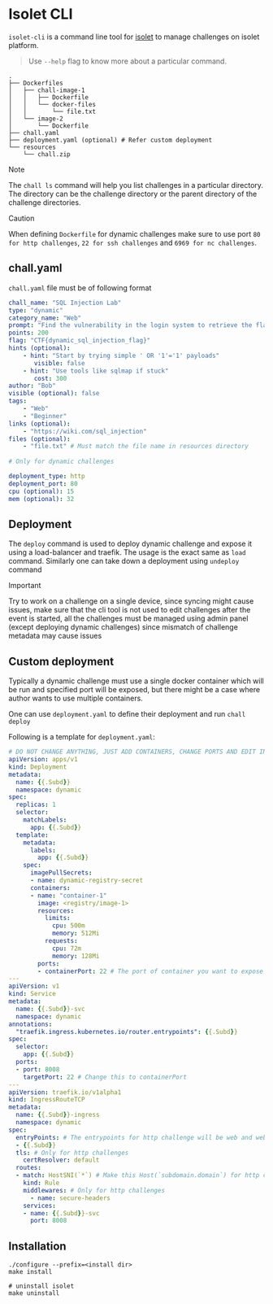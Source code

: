 # Isolet CLI

`isolet-cli` is a command line tool for [isolet](https://github.com/thealpha16/isolet) to manage challenges on isolet platform. 

> Use `--help` flag to know more about a particular command.

```
.
├── Dockerfiles
│   ├── chall-image-1
│   │   ├── Dockerfile
│   │   └── docker-files
│   │       └── file.txt
│   └── image-2
│       └── Dockerfile
├── chall.yaml
├── deployment.yaml (optional) # Refer custom deployment
└── resources
    └── chall.zip
```

> [!NOTE]
> The `chall ls` command will help you list challenges in a particular directory. The directory can be the challenge directory or the parent directory of the challenge directories.

> [!CAUTION]
> When defining `Dockerfile` for dynamic challenges make sure to use port `80 for http challenges`, `22 for ssh challenges` and `6969 for nc challenges`.


## chall.yaml
`chall.yaml` file must be of following format

```yaml
chall_name: "SQL Injection Lab"
type: "dynamic"
category_name: "Web"
prompt: "Find the vulnerability in the login system to retrieve the flag."
points: 200
flag: "CTF{dynamic_sql_injection_flag}"
hints (optional):
	- hint: "Start by trying simple ' OR '1'='1' payloads"
	   visible: false
	- hint: "Use tools like sqlmap if stuck"
	   cost: 300
author: "Bob"
visible (optional): false
tags:
	- "Web"
	- "Beginner"
links (optional):
	- "https://wiki.com/sql_injection"
files (optional):
	- "file.txt" # Must match the file name in resources directory
	
# Only for dynamic challenges

deployment_type: http
deployment_port: 80
cpu (optional): 15
mem (optional): 32
```

## Deployment
The `deploy` command is used to deploy dynamic challenge and expose it using a load-balancer and traefik. The usage is the exact same as  `load` command.
Similarly one can take down a deployment using `undeploy` command

> [!IMPORTANT]
> Try to work on a challenge on a single device, since syncing might cause issues, make sure that the cli tool is not used to edit challenges after the event is started, all the challenges must be managed using admin panel (except deploying dynamic challenges) since mismatch of challenge metadata may cause issues 

## Custom deployment
Typically a dynamic challenge must use a single docker container which will be run and specified port will be exposed, but there might be a case where author wants to use multiple containers.

One can use `deployment.yaml` to define their deployment and run `chall deploy`

Following is a template for `deployment.yaml`:
```yaml
# DO NOT CHANGE ANYTHING, JUST ADD CONTAINERS, CHANGE PORTS AND EDIT INGRESS SPECS
apiVersion: apps/v1
kind: Deployment
metadata:
  name: {{.Subd}}
  namespace: dynamic
spec:
  replicas: 1
  selector:
    matchLabels:
      app: {{.Subd}}
  template:
    metadata:
      labels:
        app: {{.Subd}}
    spec:
      imagePullSecrets:
      - name: dynamic-registry-secret
      containers:
      - name: "container-1"
        image: <registry/image-1>
        resources:
          limits:
            cpu: 500m
            memory: 512Mi
          requests:
            cpu: 72m
            memory: 128Mi
        ports:
        - containerPort: 22 # The port of container you want to expose
---
apiVersion: v1
kind: Service
metadata:
  name: {{.Subd}}-svc
  namespace: dynamic
annotations:
  "traefik.ingress.kubernetes.io/router.entrypoints": {{.Subd}}
spec:
  selector:
    app: {{.Subd}}
  ports:
  - port: 8008
    targetPort: 22 # Change this to containerPort
---
apiVersion: traefik.io/v1alpha1
kind: IngressRouteTCP
metadata:
  name: {{.Subd}}-ingress
  namespace: dynamic
spec:
  entryPoints: # The entrypoints for http challenge will be web and websecure
  - {{.Subd}}
  tls: # Only for http challenges
    certResolver: default
  routes:
  - match: HostSNI(`*`) # Make this Host(`subdomain.domain`) for http challenges
    kind: Rule
    middlewares: # Only for http challenges
      - name: secure-headers
    services:
    - name: {{.Subd}}-svc
      port: 8008
```

## Installation
```
./configure --prefix=<install dir>
make install

# uninstall isolet
make uninstall
```
